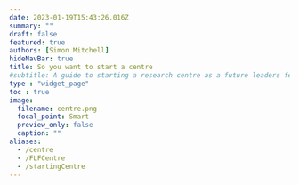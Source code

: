 ```yaml
---
date: 2023-01-19T15:43:26.016Z
summary: ""
draft: false
featured: true
authors: [Simon Mitchell]
hideNavBar: true
title: So you want to start a centre
#subtitle: A guide to starting a research centre as a future leaders fellow.
type : "widget_page"
toc : true
image:
  filename: centre.png
  focal_point: Smart
  preview_only: false
  caption: ""
aliases:
  - /centre
  - /FLFCentre
  - /startingCentre
---
```

